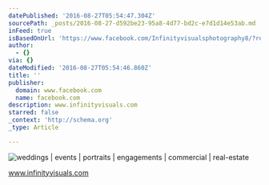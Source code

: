 ```yaml
---
datePublished: '2016-08-27T05:54:47.304Z'
sourcePath: _posts/2016-08-27-d592be23-95a8-4d77-bd2c-e7d1d14e53ab.md
inFeed: true
isBasedOnUrl: 'https://www.facebook.com/Infinityvisualsphotography8/?ref=aymt_homepage_panel'
author:
  - {}
via: {}
dateModified: '2016-08-27T05:54:46.860Z'
title: ''
publisher:
  domain: www.facebook.com
  name: facebook.com
description: www.infinityvisuals.com
starred: false
_context: 'http://schema.org'
_type: Article

---
```

![weddings | events | portraits | engagements | commercial | real-estate ](https://imgflo.herokuapp.com/graph/vahj1ThiexotieMo/ca9aa21e128f01811b2c76ceff7f8ebf/noop.jpg?input=https%3A%2F%2Fscontent.fsnc1-1.fna.fbcdn.net%2Fv%2Ft1.0-9%2F14102735_315365492146232_6301372393195011103_n.jpg%3Foh%3Dc9aafc28ccc952a455ec4add3e9c16d4%26oe%3D583833FC)

www.infinityvisuals.com